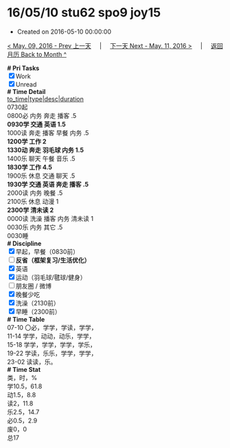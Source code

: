 # 16/05/10 stu62 spo9 joy15

- Created on 2016-05-10 00:00:00

[< May. 09, 2016 - Prev 上一天](/lifelogs/2016/05/d09.md) &nbsp; &nbsp; | &nbsp; &nbsp; [下一天 Next - May. 11, 2016 >](/lifelogs/2016/05/d11.md) &nbsp; &nbsp; |  &nbsp; &nbsp; [返回月历 Back to Month ^](/lifelogs/2016/05/index.md)
<br/><div><b># Pri Tasks</b></div><div><input checked="true" type="checkbox"/>Work</div><div><input checked="true" type="checkbox"/>Unread</div><div><b># Time Detail</b></div><div><u>to_time|type|desc|duration</u></div><div>0730起</div><div>0800必 内务 奔走 播客 .5</div><div><b>0930学 交通 英语 1.5</b></div><div>1000读 奔走 播客 早餐 内务 .5</div><div><b>1200学 工作 2</b></div><div><b>1330动 奔走 羽毛球 内务 1.5</b></div><div>1400乐 聊天 午餐 音乐 .5</div><div><b>1830学 工作 4.5</b></div><div>1900乐 休息 交通 聊天 .5</div><div><b>1930学 交通 英语 奔走 播客 .5</b></div><div>2000读 内务 晚餐 .5</div><div>2100乐 休息 动漫 1</div><div><b>2300学 清未读 2</b></div><div>0000读 洗澡 播客 内务 清未读 1</div><div>0030乐 内务 其它 .5</div><div>0030睡</div><div><b># Discipline</b></div><div><input checked="true" type="checkbox"/>早起，早餐（0830前）</div><div><b><input type="checkbox"/></b><b>反省（框架复习/生活优化）</b></div><div><input checked="true" type="checkbox"/>英语</div><div><input checked="true" type="checkbox"/>运动（羽毛球/毽球/健身）</div><div><input type="checkbox"/>朋友圈 / 微博</div><div><input checked="true" type="checkbox"/>晚餐少吃</div><div><input checked="true" type="checkbox"/>洗澡（2130前）</div><div><input checked="true" type="checkbox"/>早睡（2300前）</div><div><b># Time Table</b></div><div>07-10 〇必，学学，学读，学学，</div><div>11-14 学学，动动，动乐，学学，</div><div>15-18 学学，学学，学学，学乐，</div><div>19-22 学读，乐乐，学学，学学，</div><div>23-02 读读，乐。</div><div><b># Time Stat</b></div><div>类，时，%</div><div>学10.5，61.8</div><div>动1.5，8.8</div><div>读2，11.8</div><div>乐2.5，14.7</div><div>必0.5，2.9</div><div>废0，0</div><div>总17</div>
